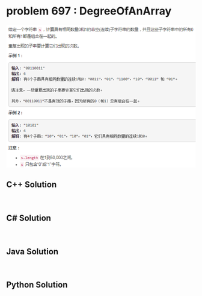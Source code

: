 
# problem 697 : DegreeOfAnArray

<img src="https://github.com/Peefy/PeefyLeetCode/blob/master/doc/601-700/696.CountBinarySubstrings/problem.png"/>

## C++ Solution

```c++



```

## C# Solution

```csharp



```

## Java Solution

```java



```

## Python Solution

```python



```






